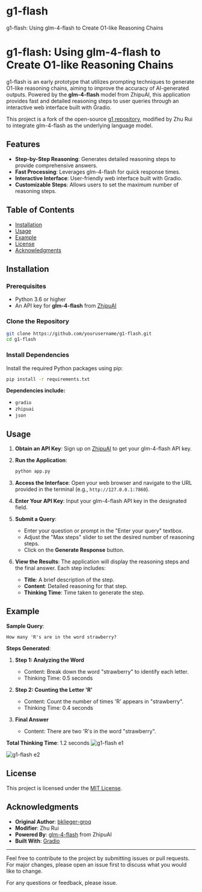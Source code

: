 # g1-flash
g1-flash: Using glm-4-flash to Create O1-like Reasoning Chains


# g1-flash: Using glm-4-flash to Create O1-like Reasoning Chains

g1-flash is an early prototype that utilizes prompting techniques to generate O1-like reasoning chains, aiming to improve the accuracy of AI-generated outputs. Powered by the **glm-4-flash** model from ZhipuAI, this application provides fast and detailed reasoning steps to user queries through an interactive web interface built with Gradio.

This project is a fork of the open-source [g1 repository](https://github.com/bklieger-groq/g1), modified by Zhu Rui to integrate glm-4-flash as the underlying language model.

## Features

- **Step-by-Step Reasoning**: Generates detailed reasoning steps to provide comprehensive answers.
- **Fast Processing**: Leverages glm-4-flash for quick response times.
- **Interactive Interface**: User-friendly web interface built with Gradio.
- **Customizable Steps**: Allows users to set the maximum number of reasoning steps.

## Table of Contents

- [Installation](#installation)
- [Usage](#usage)
- [Example](#example)
- [License](#license)
- [Acknowledgments](#acknowledgments)

## Installation

### Prerequisites

- Python 3.6 or higher
- An API key for **glm-4-flash** from [ZhipuAI](https://www.zhipuai.cn/)

### Clone the Repository

```bash
git clone https://github.com/yourusername/g1-flash.git
cd g1-flash
```

### Install Dependencies

Install the required Python packages using pip:

```bash
pip install -r requirements.txt
```

**Dependencies include:**

- `gradio`
- `zhipuai`
- `json`

## Usage

1. **Obtain an API Key**: Sign up on [ZhipuAI](https://www.zhipuai.cn/) to get your glm-4-flash API key.

2. **Run the Application**:

   ```bash
   python app.py
   ```

3. **Access the Interface**: Open your web browser and navigate to the URL provided in the terminal (e.g., `http://127.0.0.1:7860`).

4. **Enter Your API Key**: Input your glm-4-flash API key in the designated field.

5. **Submit a Query**:

   - Enter your question or prompt in the "Enter your query" textbox.
   - Adjust the "Max steps" slider to set the desired number of reasoning steps.
   - Click on the **Generate Response** button.

6. **View the Results**: The application will display the reasoning steps and the final answer. Each step includes:

   - **Title**: A brief description of the step.
   - **Content**: Detailed reasoning for that step.
   - **Thinking Time**: Time taken to generate the step.

## Example

**Sample Query**:

```
How many 'R's are in the word strawberry?
```

**Steps Generated**:

1. **Step 1: Analyzing the Word**
   - Content: Break down the word "strawberry" to identify each letter.
   - Thinking Time: 0.5 seconds

2. **Step 2: Counting the Letter 'R'**
   - Content: Count the number of times 'R' appears in "strawberry".
   - Thinking Time: 0.4 seconds

3. **Final Answer**
   - Content: There are two 'R's in the word "strawberry".

**Total Thinking Time**: 1.2 seconds
![g1-flash e1](examples/strawberry.jpg)

![g1-flash e2](examples/Turing_completeness.jpg)


## License

This project is licensed under the [MIT License](LICENSE).

## Acknowledgments

- **Original Author**: [bklieger-groq](https://github.com/bklieger-groq/g1)
- **Modifier**: Zhu Rui
- **Powered By**: [glm-4-flash](https://www.zhipuai.cn/) from ZhipuAI
- **Built With**: [Gradio](https://gradio.app/)

---

Feel free to contribute to the project by submitting issues or pull requests. For major changes, please open an issue first to discuss what you would like to change.

For any questions or feedback, please issue.
